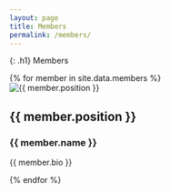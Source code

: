 ```yaml
---
layout: page
title: Members
permalink: /members/
---
```


{: .h1}
Members

<!--
<section class="container mx-auto px-4 py-12">
  <div class="flex flex-wrap justify-around gap-6">

<div class="bg-white rounded-2xl shadow-md overflow-hidden transition hover:shadow-lg flex flex-col items-center text-center p-6">
    <div class="flex justify-center">
        <img src="{{ '/assets/images/tanizawa.jpg' | relative_url }}"
            alt="代表"
            class="w-32 h-32 object-cover rounded-full border-2 border-gray-200 shadow mb-4 group-hover:scale-105 transition duration-300" />
    </div>
    <h3 class="text-lg font-semibold text-gray-800 group-hover:text-pink-500 transition">
        代表
    </h3>
</div>

<div class="bg-white rounded-2xl shadow-md overflow-hidden transition hover:shadow-lg flex flex-col items-center text-center p-6">
    <div class="flex justify-center">
    <img src="{{ '/assets/images/morita.jpg' | relative_url }}"
            alt="副代表"
            class="w-32 h-32 object-cover rounded-full border-2 border-gray-200 shadow mb-4 group-hover:scale-105 transition duration-300" />
    </div>
    <h3 class="text-lg font-semibold text-gray-800 group-hover:text-pink-500 transition">
    副代表
    </h3>
</div>

  </div>
</section> -->
<section class="container mx-auto px-4 py-12">
  <div class="grid gap-6 sm:grid-cols-2 md:grid-cols-3 lg:grid-cols-4">
    {% for member in site.data.members %}
    <div class="bg-white rounded-2xl shadow-md overflow-hidden transition hover:shadow-lg flex flex-col items-center text-center p-6">
      <div class="flex justify-center">
        <img src="{{ member.image | relative_url }}"
             alt="{{ member.position }}"
             class="w-46 h-46 object-cover rounded-full border-2 border-gray-200 shadow mb-4 group-hover:scale-105 transition duration-300" />
      </div>
      <h2 class="text-xl font-semibold text-gray-800">
        {{ member.position }}
      </h2>
      <h3 class="text-lg font-semibold text-gray-800">
        {{ member.name }}
      </h3>
      <p class="mt-2 text-gray-600 text-sm">
        {{ member.bio }}
      </p>
    </div>
    {% endfor %}
  </div>
</section>
